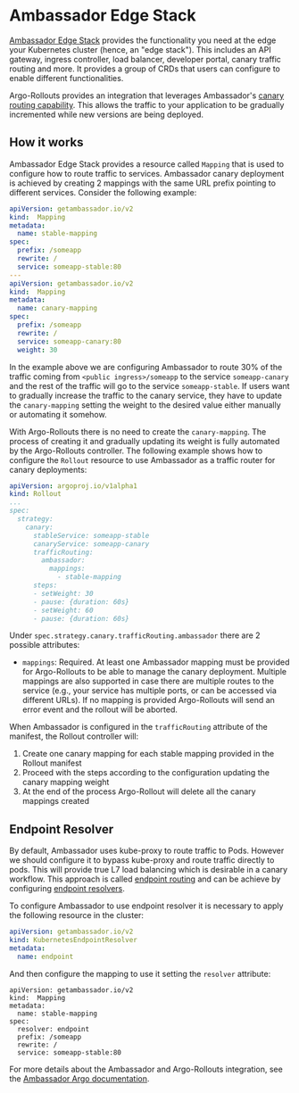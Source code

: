 # Ambassador Edge Stack

[Ambassador Edge Stack](https://www.getambassador.io/products/edge-stack/) provides the functionality you need at the edge your Kubernetes cluster (hence, an "edge stack"). This includes an API gateway, ingress controller, load balancer, developer portal, canary traffic routing and more. It provides a group of CRDs that users can configure to enable different functionalities. 

Argo-Rollouts provides an integration that leverages Ambassador's [canary routing capability](https://www.getambassador.io/docs/latest/topics/using/canary/). This allows the traffic to your application to be gradually incremented while new versions are being deployed.

## How it works

Ambassador Edge Stack provides a resource called `Mapping` that is used to configure how to route traffic to services. Ambassador canary deployment is achieved by creating 2 mappings with the same URL prefix pointing to different services. Consider the following example:

```yaml
apiVersion: getambassador.io/v2
kind:  Mapping
metadata:
  name: stable-mapping
spec:
  prefix: /someapp
  rewrite: /
  service: someapp-stable:80
---
apiVersion: getambassador.io/v2
kind:  Mapping
metadata:
  name: canary-mapping
spec:
  prefix: /someapp
  rewrite: /
  service: someapp-canary:80
  weight: 30
```

In the example above we are configuring Ambassador to route 30% of the traffic coming from `<public ingress>/someapp` to the service `someapp-canary` and the rest of the traffic will go to the service `someapp-stable`. If users want to gradually increase the traffic to the canary service, they have to update the `canary-mapping` setting the weight to the desired value either manually or automating it somehow. 

With Argo-Rollouts there is no need to create the `canary-mapping`. The process of creating it and gradually updating its weight is fully automated by the Argo-Rollouts controller. The following example shows how to configure the `Rollout` resource to use Ambassador as a traffic router for canary deployments:


```yaml
apiVersion: argoproj.io/v1alpha1
kind: Rollout
...
spec:
  strategy:
    canary:
      stableService: someapp-stable
      canaryService: someapp-canary
      trafficRouting:
        ambassador:
          mappings:
            - stable-mapping
      steps:
      - setWeight: 30
      - pause: {duration: 60s}
      - setWeight: 60
      - pause: {duration: 60s}
```

Under `spec.strategy.canary.trafficRouting.ambassador` there are 2 possible attributes:

- `mappings`: Required. At least one Ambassador mapping must be provided for Argo-Rollouts to be able to manage the canary deployment. Multiple mappings are also supported in case there are multiple routes to the service (e.g., your service has multiple ports, or can be accessed via different URLs). If no mapping is provided Argo-Rollouts will send an error event and the rollout will be aborted. 

When Ambassador is configured in the `trafficRouting` attribute of the manifest, the Rollout controller will:
1. Create one canary mapping for each stable mapping provided in the Rollout manifest
1. Proceed with the steps according to the configuration updating the canary mapping weight
1. At the end of the process Argo-Rollout will delete all the canary mappings created

## Endpoint Resolver

By default, Ambassador uses kube-proxy to route traffic to Pods. However we should configure it to bypass kube-proxy and route traffic directly to pods. This will provide true L7 load balancing which is desirable in a canary workflow. This approach is called [endpoint routing](https://www.getambassador.io/docs/latest/topics/running/load-balancer/) and can be achieve by configuring [endpoint resolvers](https://www.getambassador.io/docs/latest/topics/running/resolvers/#the-kubernetes-endpoint-resolver).

To configure Ambassador to use endpoint resolver it is necessary to apply the following resource in the cluster:

```yaml
apiVersion: getambassador.io/v2
kind: KubernetesEndpointResolver
metadata:
  name: endpoint
```

And then configure the mapping to use it setting the `resolver` attribute:

```
apiVersion: getambassador.io/v2
kind:  Mapping
metadata:
  name: stable-mapping
spec:
  resolver: endpoint
  prefix: /someapp
  rewrite: /
  service: someapp-stable:80
```

For more details about the Ambassador and Argo-Rollouts integration, see the [Ambassador Argo documentation](https://deploy-preview-508--datawire-ambassador.netlify.app/docs/pre-release/argo/).
